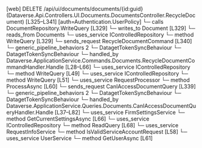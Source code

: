 [web] DELETE /api/ui/documents/documents/{id:guid}  (Dataverse.Api.Controllers.UI.Documents.DocumentsController.RecycleDocument)  [L325–L341] [auth=Authentication.UserPolicy]
  └─ calls DocumentRepository.WriteQuery [L329]
  └─ writes_to Document [L329]
    └─ reads_from Documents
  └─ uses_service IControlledRepository<Document>
    └─ method WriteQuery [L329]
  └─ sends_request RecycleDocumentCommand [L340]
    └─ generic_pipeline_behaviors 2
      └─ DatagetTokenSyncBehaviour
      └─ DatagetTokenSyncBehaviour
    └─ handled_by Dataverse.ApplicationService.Commands.Documents.RecycleDocumentCommandHandler.Handle [L28–L66]
      └─ uses_service IControlledRepository<Document>
        └─ method WriteQuery [L49]
      └─ uses_service IControlledRepository<DocumentVersion>
        └─ method WriteQuery [L51]
      └─ uses_service RequestProcessor
        └─ method ProcessAsync [L60]
  └─ sends_request CanIAccessDocumentQuery [L339]
    └─ generic_pipeline_behaviors 2
      └─ DatagetTokenSyncBehaviour
      └─ DatagetTokenSyncBehaviour
    └─ handled_by Dataverse.ApplicationService.Queries.Documents.CanIAccessDocumentQueryHandler.Handle [L37–L82]
      └─ uses_service FirmSettingsService
        └─ method GetCurrentSettingsAsync [L66]
      └─ uses_service IControlledRepository<Document>
        └─ method ReadQuery [L68]
      └─ uses_service RequestInfoService
        └─ method IsValidServiceAccountRequest [L58]
      └─ uses_service UserService
        └─ method GetUserAsync [L61]


